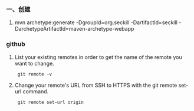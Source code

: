 ### 一、创建

1. mvn archetype:generate -DgroupId=org.seckill -DartifactId=seckill -DarchetypeArtifactId=maven-archetype-webapp


### github


1. List your existing remotes in order to get the name of the remote you want to change.
	
		git remote -v 

2. Change your remote's URL from SSH to HTTPS with the git remote set-url command.

		git remote set-url origin 